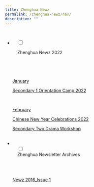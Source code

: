 ```yaml
---
title: Zhenghua Newz
permalink: /zhenghua-newz/nav/
description: ""
---
```

<ul class="jekyllcodex_accordion">

  <li>

    <input type="checkbox" id="accordion1">

    <label for="accordion1">Zhenghua Newz 2022</label>

    <div>

      <p><u>January</u></p>
			<p><a href="/Secondary-One-Orientation-Camp-2022/)">Secondary 1 Orientation Camp 2022</a> </p>
			 <p><u>February</u></p>
			<p><a href="[https://moe-zhenghuasec-staging.netlify.app/)">Chinese New Year Celebrations 2022</a> </p>
			<p><a href="[https://moe-zhenghuasec-staging.netlify.app/)">Secondary Two Drama Workshop</a> </p>
    </div>
	</li>
	<li>  
    <input type="checkbox" id="accordion2">  
    <label for="accordion2">Zhenghua Newsletter Archives</label>  
    <div>  
      <p><a href="/files/NewzIssue1.pdf">Newz 2016_Issue 1</a></p>  
    </div>  
</li>
</ul>